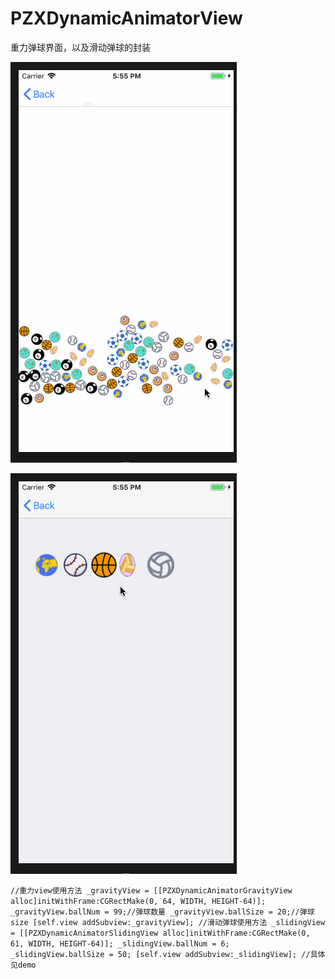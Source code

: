 # PZXDynamicAnimatorView
重力弹球界面，以及滑动弹球的封装

![image](https://github.com/PZXforXcode/PZXDynamicAnimatorView/blob/master/PZXDynamicAnimatorView/pzxgra.gif) 

![image](https://github.com/PZXforXcode/PZXDynamicAnimatorView/blob/master/PZXDynamicAnimatorView/pzxpz.gif) 

`
  //重力view使用方法
    _gravityView = [[PZXDynamicAnimatorGravityView alloc]initWithFrame:CGRectMake(0, 64, WIDTH, HEIGHT-64)];
    _gravityView.ballNum = 99;//弹球数量
    _gravityView.ballSize = 20;//弹球size
    [self.view addSubview:_gravityView];
    //滑动弹球使用方法
    _slidingView = [[PZXDynamicAnimatorSlidingView alloc]initWithFrame:CGRectMake(0, 61, WIDTH, HEIGHT-64)];
    _slidingView.ballNum = 6;
    _slidingView.ballSize = 50;
    [self.view addSubview:_slidingView];
    //具体见demo
    `
